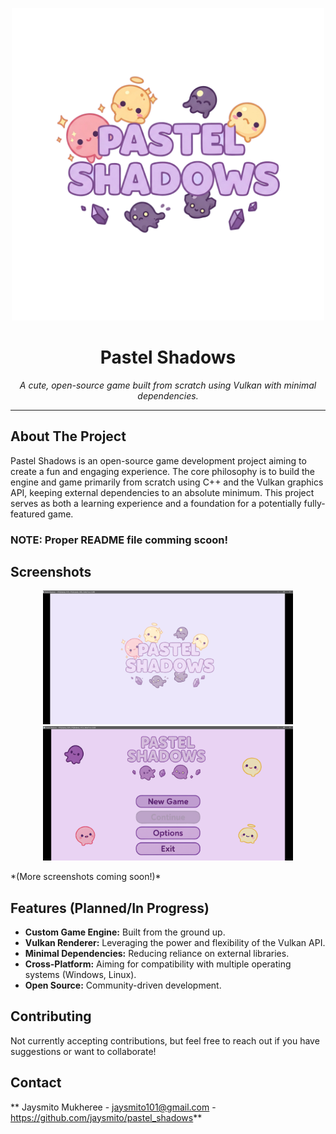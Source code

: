 <p align="center">
  <img src="./assets/splash.png" alt="Pastel Shadows Banner" width="500"/>
</p>

<h1 align="center">Pastel Shadows</h1>

<p align="center">
  <i>A cute, open-source game built from scratch using Vulkan with minimal dependencies.</i>
</p>

---

## About The Project

Pastel Shadows is an open-source game development project aiming to create a fun and engaging experience. The core philosophy is to build the engine and game primarily from scratch using C++ and the Vulkan graphics API, keeping external dependencies to an absolute minimum. This project serves as both a learning experience and a foundation for a potentially fully-featured game.

### NOTE: Proper README file comming scoon!

## Screenshots

<p align="center">
  <img src="./images/00_splashScreen.png" alt="Splash Screen" width="400"/>
  <img src="./images/01_mainMenu.png" alt="Main Menu" width="400"/>
</p>
*(More screenshots coming soon!)*

## Features (Planned/In Progress)

*   **Custom Game Engine:** Built from the ground up.
*   **Vulkan Renderer:** Leveraging the power and flexibility of the Vulkan API.
*   **Minimal Dependencies:** Reducing reliance on external libraries.
*   **Cross-Platform:** Aiming for compatibility with multiple operating systems (Windows, Linux).
*   **Open Source:** Community-driven development.


## Contributing

Not currently accepting contributions, but feel free to reach out if you have suggestions or want to collaborate!

## Contact

** Jaysmito Mukheree - jaysmito101@gmail.com - https://github.com/jaysmito/pastel_shadows**